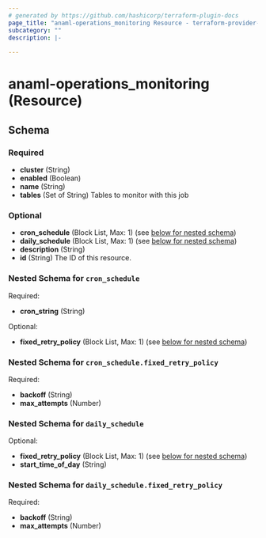 ```yaml
---
# generated by https://github.com/hashicorp/terraform-plugin-docs
page_title: "anaml-operations_monitoring Resource - terraform-provider-anaml-operations"
subcategory: ""
description: |-
  
---
```


# anaml-operations_monitoring (Resource)





<!-- schema generated by tfplugindocs -->
## Schema

### Required

- **cluster** (String)
- **enabled** (Boolean)
- **name** (String)
- **tables** (Set of String) Tables to monitor with this job

### Optional

- **cron_schedule** (Block List, Max: 1) (see [below for nested schema](#nestedblock--cron_schedule))
- **daily_schedule** (Block List, Max: 1) (see [below for nested schema](#nestedblock--daily_schedule))
- **description** (String)
- **id** (String) The ID of this resource.

<a id="nestedblock--cron_schedule"></a>
### Nested Schema for `cron_schedule`

Required:

- **cron_string** (String)

Optional:

- **fixed_retry_policy** (Block List, Max: 1) (see [below for nested schema](#nestedblock--cron_schedule--fixed_retry_policy))

<a id="nestedblock--cron_schedule--fixed_retry_policy"></a>
### Nested Schema for `cron_schedule.fixed_retry_policy`

Required:

- **backoff** (String)
- **max_attempts** (Number)



<a id="nestedblock--daily_schedule"></a>
### Nested Schema for `daily_schedule`

Optional:

- **fixed_retry_policy** (Block List, Max: 1) (see [below for nested schema](#nestedblock--daily_schedule--fixed_retry_policy))
- **start_time_of_day** (String)

<a id="nestedblock--daily_schedule--fixed_retry_policy"></a>
### Nested Schema for `daily_schedule.fixed_retry_policy`

Required:

- **backoff** (String)
- **max_attempts** (Number)


